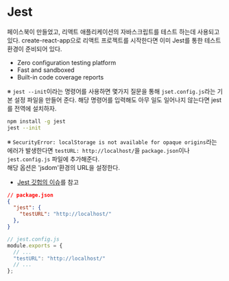# Jest 

페이스북이 만들었고, 리액트 애플리케이션의 자바스크립트를 테스트 하는데 사용되고 있다. create-react-app으로 리액트 프로젝트를 시작한다면 이미 Jest를 통한 테스트 환경이 준비되어 있다.

+ Zero configuration testing platform
+ Fast and sandboxed
+ Built-in code coverage reports

※ `jest --init`이라는 명령어를 사용하면 몇가지 질문을 통해 `jset.config.js`라는 기본 설정 파일을 만들어 준다. 해당 명령어를 입력해도 아무 일도 일어나지 않는다면 jest를 전역에 설치하자.
```sh
npm install -g jest
jest --init
```

※ `SecurityError: localStorage is not available for opaque origins`라는 에러가 발생한다면 `testURL: http://localhost/`을 `package.json`이나 `jest.config.js` 파일에 추가해준다.  
해당 옵션은 'jsdom'환경의 URL을 설정한다.
+ [Jest 깃헙의 이슈](https://github.com/facebook/jest/issues/6766)를 참고
```json
// package.json
{
  "jest": {
    "testURL": "http://localhost/"
  },
}
```
```js
// jest.config.js
module.exports = {
  // ...
  "testURL": "http://localhost/"
  // ...
};
```
